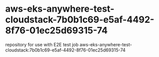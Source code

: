 # aws-eks-anywhere-test-cloudstack-7b0b1c69-e5af-4492-8f76-01ec25d69315-74
repository for use with E2E test job aws-eks-anywhere-test-cloudstack:7b0b1c69-e5af-4492-8f76-01ec25d69315-74
